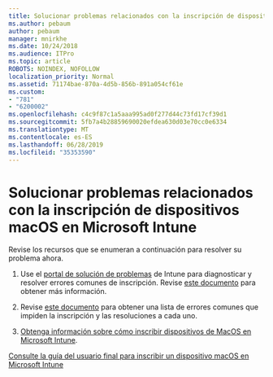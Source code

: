 ```yaml
---
title: Solucionar problemas relacionados con la inscripción de dispositivos macOS en Microsoft Intune
ms.author: pebaum
author: pebaum
manager: mnirkhe
ms.date: 10/24/2018
ms.audience: ITPro
ms.topic: article
ROBOTS: NOINDEX, NOFOLLOW
localization_priority: Normal
ms.assetid: 71174bae-870a-4d5b-856b-891a054cf61e
ms.custom:
- "781"
- "6200002"
ms.openlocfilehash: c4c9f87c1a5aaa995ad0f277d44c73fd17cf39d1
ms.sourcegitcommit: 5fb7a4b28859690020efdea630d03e70cc0e6334
ms.translationtype: MT
ms.contentlocale: es-ES
ms.lasthandoff: 06/28/2019
ms.locfileid: "35353590"
---
```

# <a name="troubleshoot-issues-with-enrolling-macos-devices-in-microsoft-intune"></a>Solucionar problemas relacionados con la inscripción de dispositivos macOS en Microsoft Intune

Revise los recursos que se enumeran a continuación para resolver su problema ahora.
  
1. Use el [portal de solución de problemas](https://devicemanagement.microsoft.com/#blade/Microsoft_Intune_DeviceSettings/TroubleshootBlade) de Intune para diagnosticar y resolver errores comunes de inscripción. Revise [este documento](https://docs.microsoft.com/intune/help-desk-operators) para obtener más información.

2. Revise [este documento](https://docs.microsoft.com/intune-classic/troubleshoot/troubleshoot-device-enrollment-in-intune) para obtener una lista de errores comunes que impiden la inscripción y las resoluciones a cada uno.

3. [Obtenga información sobre cómo inscribir dispositivos de MacOS en Microsoft Intune](https://docs.microsoft.com/intune/macos-enroll).

[Consulte la guía del usuario final para inscribir un dispositivo macOS en Microsoft Intune](https://docs.microsoft.com/intune-user-help/enroll-your-device-in-intune-macos-cp)
  